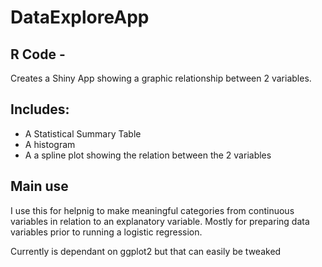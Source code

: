 # DataExploreApp
## R Code - 
Creates a Shiny App showing a graphic relationship between 2 variables.

## Includes:
* A Statistical Summary Table
* A histogram
* A a spline plot showing the relation between the 2 variables

## Main use

I use this for helpnig to make meaningful categories from continuous variables in relation to an explanatory variable.
Mostly for preparing data variables prior to running a logistic regression.

Currently is dependant on ggplot2 but that can easily be tweaked
